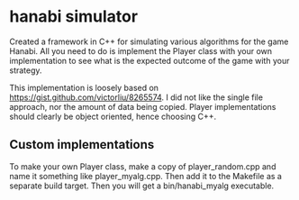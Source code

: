 # hanabi simulator
Created a framework in C++ for simulating various algorithms for the game Hanabi. All you need to do is implement the Player class with your own implementation to see what is the expected outcome of the game with your strategy.

This implementation is loosely based on https://gist.github.com/victorliu/8265574. I did not like the single file approach, nor the amount of data being copied. Player implementations should clearly be object oriented, hence choosing C++.

## Custom implementations
To make your own Player class, make a copy of player_random.cpp and name it something like player_myalg.cpp. Then add it to the Makefile as a separate build target. Then you will get a bin/hanabi_myalg executable.